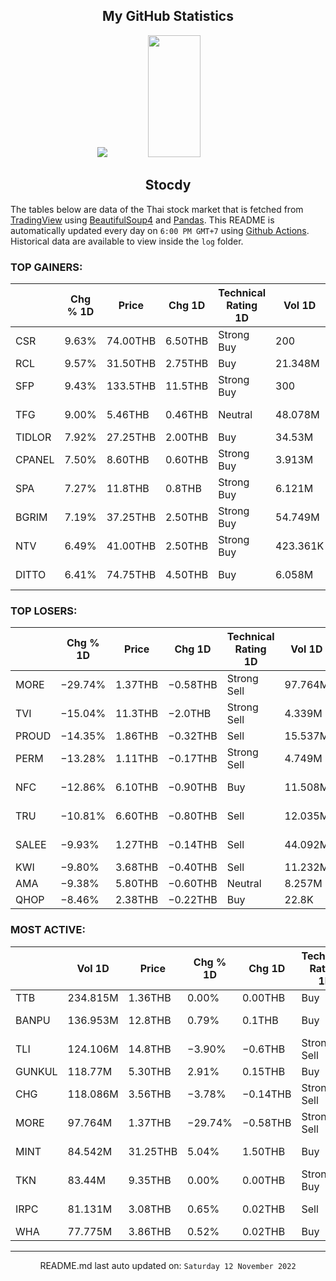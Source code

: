 <div align="center">

## My GitHub Statistics
<img src="https://github-readme-streak-stats.herokuapp.com/?user=nopnopwei&theme=black-ice&hide_border=true&stroke=0000&background=0D1117&ring=FFE573&fire=FF8623&currStreakLabel=FF8623" />
<img width="41%" height="195px" src="https://github-readme-stats.vercel.app/api/top-langs/?username=nopnopwei&layout=compact&hide_border=true&title_color=FEE473&text_color=FFFFFF&bg_color=0d1117" />
    
## Stocdy
<div align="left">

The tables below are data of the Thai stock market that is fetched from [TradingView](https://www.tradingview.com/markets/stocks-thailand/market-movers-all-stocks/) using [BeautifulSoup4](https://www.crummy.com/software/BeautifulSoup/bs4/doc/) and [Pandas](https://pandas.pydata.org). This README is automatically updated every day on `6:00 PM GMT+7` using [Github Actions](https://www.tradingview.com/markets/stocks-thailand/market-movers-all-stocks/). Historical data are available to view inside the `log` folder.
### TOP GAINERS:
|        | Chg % 1D   | Price    | Chg 1D   | Technical Rating 1D   | Vol 1D   | Volume * Price 1D   | Market cap   | P/E(TTM)   | EPS(TTM)   | Sector                | Sector Chg % 1D   |
|--------|------------|----------|----------|-----------------------|----------|---------------------|--------------|------------|------------|-----------------------|-------------------|
| CSR    | 9.63%      | 74.00THB | 6.50THB  | Strong Buy            | 200      | 14.8K               | 1.384BTHB    | 37.83      | 1.78THB    | Consumer Services     | +1.64%            |
| RCL    | 9.57%      | 31.50THB | 2.75THB  | Buy                   | 21.348M  | 672.468M            | 23.827BTHB   | 0.87       | 33.09THB   | Transportation        | +1.16%            |
| SFP    | 9.43%      | 133.5THB | 11.5THB  | Strong Buy            | 300      | 40.05K              | 2.562BTHB    | 10.53      | 12.68THB   | Consumer Non-Durables | +1.54%            |
| TFG    | 9.00%      | 5.46THB  | 0.46THB  | Neutral               | 48.078M  | 262.025M            | 28.27BTHB    | 18.34      | 0.27THB    | Process Industries    | +1.41%            |
| TIDLOR | 7.92%      | 27.25THB | 2.00THB  | Buy                   | 34.53M   | 940.941M            | 63.059BTHB   | 17.00      | 1.49THB    | Finance               | +0.49%            |
| CPANEL | 7.50%      | 8.60THB  | 0.60THB  | Strong Buy            | 3.913M   | 33.651M             | 1.28BTHB     | 31.13      | 0.26THB    | Non-Energy Minerals   | +0.35%            |
| SPA    | 7.27%      | 11.8THB  | 0.8THB   | Strong Buy            | 6.121M   | 72.226M             | 9.405BTHB    | —          | −0.25THB   | Consumer Services     | +1.64%            |
| BGRIM  | 7.19%      | 37.25THB | 2.50THB  | Strong Buy            | 54.749M  | 2.039B              | 90.59BTHB    | 1241.07    | 0.03THB    | Utilities             | +2.37%            |
| NTV    | 6.49%      | 41.00THB | 2.50THB  | Strong Buy            | 423.361K | 17.358M             | 6.16BTHB     | 32.31      | 1.19THB    | Health Services       | +0.40%            |
| DITTO  | 6.41%      | 74.75THB | 4.50THB  | Buy                   | 6.058M   | 452.811M            | 37.092BTHB   | 150.20     | 0.47THB    | Distribution Services | +0.67%            |
### TOP LOSERS:
|       | Chg % 1D   | Price   | Chg 1D   | Technical Rating 1D   | Vol 1D   | Volume * Price 1D   | Market cap   | P/E(TTM)   | EPS(TTM)   | Sector                 | Sector Chg % 1D   |
|-------|------------|---------|----------|-----------------------|----------|---------------------|--------------|------------|------------|------------------------|-------------------|
| MORE  | −29.74%    | 1.37THB | −0.58THB | Strong Sell           | 97.764M  | 133.937M            | 12.735BTHB   | 10.92      | 0.18THB    | Distribution Services  | +0.67%            |
| TVI   | −15.04%    | 11.3THB | −2.0THB  | Strong Sell           | 4.339M   | 49.034M             | 4.03BTHB     | 17.76      | 0.75THB    | Finance                | +0.49%            |
| PROUD | −14.35%    | 1.86THB | −0.32THB | Sell                  | 15.537M  | 28.743M             | 1.386BTHB    | —          | −0.19THB   | Finance                | +0.49%            |
| PERM  | −13.28%    | 1.11THB | −0.17THB | Strong Sell           | 4.749M   | 5.271M              | 966.852MTHB  | 6.99       | 0.20THB    | Non-Energy Minerals    | +0.35%            |
| NFC   | −12.86%    | 6.10THB | −0.90THB | Buy                   | 11.508M  | 70.197M             | 7.615BTHB    | 18.01      | 0.39THB    | Distribution Services  | +0.67%            |
| TRU   | −10.81%    | 6.60THB | −0.80THB | Sell                  | 12.035M  | 79.434M             | 4.411BTHB    | 21.07      | 0.36THB    | Consumer Services      | +1.64%            |
| SALEE | −9.93%     | 1.27THB | −0.14THB | Sell                  | 44.092M  | 55.996M             | 2.144BTHB    | 41.72      | 0.03THB    | Producer Manufacturing | −0.06%            |
| KWI   | −9.80%     | 3.68THB | −0.40THB | Sell                  | 11.232M  | 41.335M             | 8.341BTHB    | —          | −0.09THB   | Finance                | +0.49%            |
| AMA   | −9.38%     | 5.80THB | −0.60THB | Neutral               | 8.257M   | 47.889M             | 3.315BTHB    | 19.43      | 0.33THB    | Transportation         | +1.16%            |
| QHOP  | −8.46%     | 2.38THB | −0.22THB | Buy                   | 22.8K    | 54.264K             | 497.38MTHB   | —          | −0.25THB   | Finance                | +0.49%            |
### MOST ACTIVE:
|        | Vol 1D   | Price    | Chg % 1D   | Chg 1D   | Technical Rating 1D   | Volume * Price 1D   | Market cap   | P/E(TTM)   | EPS(TTM)   | Sector                | Sector Chg % 1D   |
|--------|----------|----------|------------|----------|-----------------------|---------------------|--------------|------------|------------|-----------------------|-------------------|
| TTB    | 234.815M | 1.36THB  | 0.00%      | 0.00THB  | Buy                   | 319.348M            | 131.407BTHB  | 10.06      | 0.14THB    | Finance               | +0.49%            |
| BANPU  | 136.953M | 12.8THB  | 0.79%      | 0.1THB   | Buy                   | 1.753B              | 85.93BTHB    | 3.36       | 4.50THB    | Energy Minerals       | +0.99%            |
| TLI    | 124.106M | 14.8THB  | −3.90%     | −0.6THB  | Strong Sell           | 1.837B              | 163.24BTHB   | 0.70       | 21.92THB   | Finance               | +0.49%            |
| GUNKUL | 118.77M  | 5.30THB  | 2.91%      | 0.15THB  | Buy                   | 629.481M            | 45.745BTHB   | 19.23      | 0.27THB    | Utilities             | +2.37%            |
| CHG    | 118.086M | 3.56THB  | −3.78%     | −0.14THB | Strong Sell           | 420.386M            | 40.7BTHB     | 7.25       | 0.51THB    | Health Services       | +0.40%            |
| MORE   | 97.764M  | 1.37THB  | −29.74%    | −0.58THB | Strong Sell           | 133.937M            | 12.735BTHB   | 10.92      | 0.18THB    | Distribution Services | +0.67%            |
| MINT   | 84.542M  | 31.25THB | 5.04%      | 1.50THB  | Buy                   | 2.642B              | 156.409BTHB  | —          | −0.13THB   | Consumer Services     | +1.64%            |
| TKN    | 83.44M   | 9.35THB  | 0.00%      | 0.00THB  | Strong Buy            | 780.163M            | 12.903BTHB   | 54.39      | 0.17THB    | Consumer Non-Durables | +1.54%            |
| IRPC   | 81.131M  | 3.08THB  | 0.65%      | 0.02THB  | Sell                  | 249.884M            | 62.456BTHB   | 12.54      | 0.24THB    | Energy Minerals       | +0.99%            |
| WHA    | 77.775M  | 3.86THB  | 0.52%      | 0.02THB  | Buy                   | 300.212M            | 57.396BTHB   | 18.28      | 0.21THB    | Transportation        | +1.16%            |
<hr>
<div align="center">

README.md last auto updated on: `Saturday 12 November 2022`
<br>
</div>
    